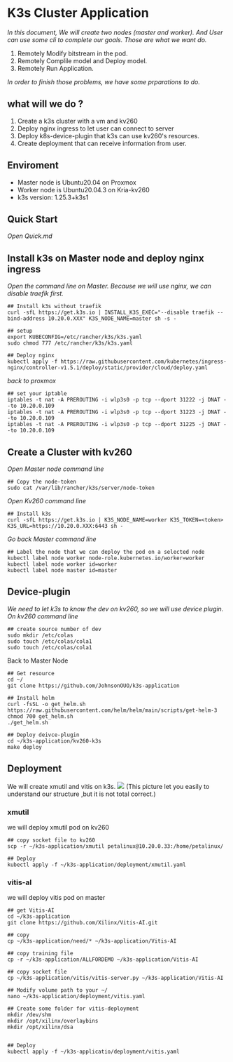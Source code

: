  # K3s Cluster Application
*In this document, We will create two nodes (master and worker).
And User can use some cli to complete our goals. 
Those are what we want do.*
1. Remotely Modify bitstream in the pod.
2. Remotely Complile model and Deploy model.
3. Remotely Run Application.

*In order to finish those problems, we have some prparations to do.*
## what will we do ?
1. Create a k3s cluster with a vm and kv260
2. Deploy nginx ingress to let user can connect to server
3. Deploy k8s-device-plugin that k3s can use kv260's resources.
4. Create deployment that can receive information from user.

## Enviroment
* Master node is Ubuntu20.04 on Proxmox
* Worker node is Ubuntu20.04.3 on Kria-kv260
* k3s version: 1.25.3+k3s1

## Quick Start
*Open Quick.md*

## Install k3s on Master node and deploy nginx ingress
*Open the command line on Master.
Because we will use nginx, we can disable traefik first.*
```
## Install k3s without traefik
curl -sfL https://get.k3s.io | INSTALL_K3S_EXEC="--disable traefik --bind-address 10.20.0.XXX" K3S_NODE_NAME=master sh -s -

## setup
export KUBECONFIG=/etc/rancher/k3s/k3s.yaml
sudo chmod 777 /etc/rancher/k3s/k3s.yaml

## Deploy nginx
kubectl apply -f https://raw.githubusercontent.com/kubernetes/ingress-nginx/controller-v1.5.1/deploy/static/provider/cloud/deploy.yaml
```
*back to proxmox*
```
## set your iptable
iptables -t nat -A PREROUTING -i wlp3s0 -p tcp --dport 31222 -j DNAT --to 10.20.0.109
iptables -t nat -A PREROUTING -i wlp3s0 -p tcp --dport 31223 -j DNAT --to 10.20.0.109
iptables -t nat -A PREROUTING -i wlp3s0 -p tcp --dport 31225 -j DNAT --to 10.20.0.109
```
## Create a Cluster with kv260
*Open Master node command line*
```
## Copy the node-token
sudo cat /var/lib/rancher/k3s/server/node-token
```
*Open Kv260 command line*
```
## Install k3s
curl -sfL https://get.k3s.io | K3S_NODE_NAME=worker K3S_TOKEN=<token> K3S_URL=https://10.20.0.XXX:6443 sh - 
```
*Go back Master command line*

```
## Label the node that we can deploy the pod on a selected node
kubectl label node worker node-role.kubernetes.io/worker=worker
kubectl label node worker id=worker
kubectl label node master id=master
```
## Device-plugin
*We need to let k3s to know the dev on kv260, so we will use device plugin.
On kv260 command line*
```
## create source number of dev
sudo mkdir /etc/colas
sudo touch /etc/colas/cola1
sudo touch /etc/colas/cola1
```
Back to Master Node
```
## Get resource
cd ~/
git clone https://github.com/JohnsonOUO/k3s-application

## Install helm
curl -fsSL -o get_helm.sh https://raw.githubusercontent.com/helm/helm/main/scripts/get-helm-3
chmod 700 get_helm.sh
./get_helm.sh

## Deploy deivce-plugin
cd ~/k3s-application/kv260-k3s
make deploy
```

## Deployment

We will create xmutil and vitis on k3s.
![](https://i.imgur.com/iJDzbC5.jpg)
(This picture let you easily to understand our structure ,but it is not total correct.)
### xmutil
we will deploy xmutil pod on kv260
```
## copy socket file to kv260
scp -r ~/k3s-application/xmutil petalinux@10.20.0.33:/home/petalinux/

## Deploy
kubectl apply -f ~/k3s-application/deployment/xmutil.yaml
```

### vitis-al
we will deploy vitis pod on master
```
## get Vitis-AI
cd ~/k3s-application
git clone https://github.com/Xilinx/Vitis-AI.git

## copy 
cp ~/k3s-application/need/* ~/k3s-application/Vitis-AI

## copy training file
cp -r ~/k3s-application/ALLFORDEMO ~/k3s-application/Vitis-AI

## copy socket file
cp ~/k3s-application/vitis/vitis-server.py ~/k3s-application/Vitis-AI

## Modify volume path to your ~/
nano ~/k3s-application/deployment/vitis.yaml

## Create some folder for vitis-deployment
mkdir /dev/shm
mkdir /opt/xilinx/overlaybins
mkdir /opt/xilinx/dsa


## Deploy
kubectl apply -f ~/k3s-applicatio/deployment/vitis.yaml
```

